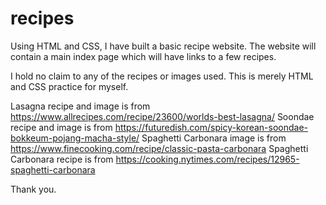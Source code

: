 # recipes
Using HTML and CSS, I have built a basic recipe website.
The website will contain a main index page which will have links to a few recipes.


I hold no claim to any of the recipes or images used. This is merely HTML and CSS practice for myself.

Lasagna recipe and image is from https://www.allrecipes.com/recipe/23600/worlds-best-lasagna/
Soondae recipe and image is from https://futuredish.com/spicy-korean-soondae-bokkeum-pojang-macha-style/
Spaghetti Carbonara image is from https://www.finecooking.com/recipe/classic-pasta-carbonara
Spaghetti Carbonara recipe is from https://cooking.nytimes.com/recipes/12965-spaghetti-carbonara

Thank you.